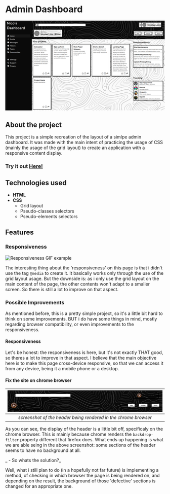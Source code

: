 # Admin Dashboard

![Example picture](https://github.com/Nicog03/admin-dashboard/blob/main/readme-content/layout.png)

## About the project

This project is a simple recreation of the layout of a simlpe admin dashboard. It was made with the main intent of practicing the usage of CSS (mainly the usage of the grid layout) to create an application with a responsive content display.

### Try it out [Here!](https://nicog03.github.io/admin-dashboard/)

## Technologies used

- **HTML**
- **CSS**
  - Grid layout
  - Pseudo-classes selectors
  - Pseudo-elements selectors

## Features

### Responsiveness

![Responsiveness GIF example](https://github.com/Nicog03/admin-dashboard/blob/main/readme-content/resp.gif)

The interesting thing about the 'responsiveness' on this page is that i didn't use the tag `@media` to create it. It basically works only through the use of the grid layout usage. But the downside is: as i only use the grid layout on the main content of the page, the other contents won't adapt to a smaller screen. So there is still a lot to improve on that aspect.

### Possible Improvements

As mentioned before, this is a pretty simple project, so it's a little bit hard to think on some improvements. BUT i do have some things in mind, mostly regarding browser compatibility, or even improvements to the responsiveness.

#### Responsiveness

Let's be honest: the responsiveness is here, but it's not exactly THAT good, so theres a lot to improve in that aspect. I believe that the main objective here is to make this page cross-device responsive, so that we can access it from any device, being it a mobile phone or a desktop.

#### Fix the site on chrome browser

| ![showcase of the header on the chrome browser](https://github.com/Nicog03/admin-dashboard/blob/main/readme-content/header-chrome.png) |
| :------------------------------------------------------------------------------------------------------------------------------------: |
|                                    _screenshot of the header being rendered in the chrome browser_                                     |

As you can see, the display of the header is a little bit off, specificaly on the chrome browser. This is mainly because chrome renders the `backdrop-filter` property different that firefox does. What ends up happening is what we are able seing in the above screenshot: some sections of the header seems to have no background at all.

_ - So whats the solution?_

Well, what i still plan to do (in a hopefully not far future) is implementing a method, of checking in which browser the page is being rendered on, and depending on the result, the background of those 'defective' sections is changed for an appropriate one.
